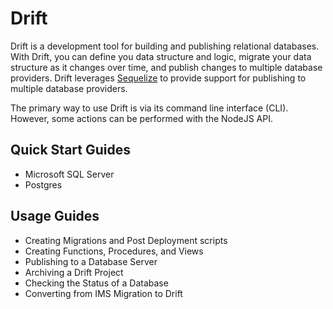 # Drift
Drift is a development tool for building and publishing relational databases. With Drift, you can define you data structure and logic, migrate your data structure as it changes over time, and publish changes to multiple database providers. Drift leverages [Sequelize](http://docs.sequelizejs.com) to provide support for publishing to multiple database providers.

The primary way to use Drift is via its command line interface (CLI). However, some actions can be performed with the NodeJS API.

## Quick Start Guides

- Microsoft SQL Server
- Postgres

## Usage Guides

- Creating Migrations and Post Deployment scripts
- Creating Functions, Procedures, and Views
- Publishing to a Database Server
- Archiving a Drift Project
- Checking the Status of a Database
- Converting from IMS Migration to Drift
